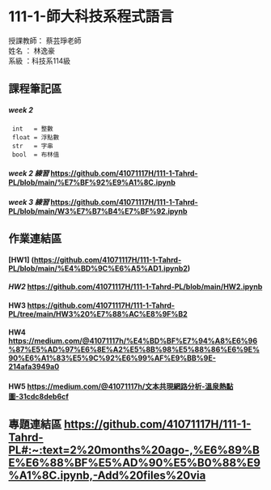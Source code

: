 # 111-1-師大科技系程式語言
授課教師： 蔡芸琤老師   
姓名   ： 林逸豪  
系級   ：科技系114級  
## 課程筆記區   
#### *week 2* 
     int   = 整數
     float = 浮點數
     str   = 字串
     bool  = 布林值
     
#### *week 2 練習*  https://github.com/41071117H/111-1-Tahrd-PL/blob/main/%E7%BF%92%E9%A1%8C.ipynb
#### *week 3 練習*  https://github.com/41071117H/111-1-Tahrd-PL/blob/main/W3%E7%B7%B4%E7%BF%92.ipynb
## 作業連結區 
#### [HW1] (https://github.com/41071117H/111-1-Tahrd-PL/blob/main/%E4%BD%9C%E6%A5%AD1.ipynb2)
#### *HW2* https://github.com/41071117H/111-1-Tahrd-PL/blob/main/HW2.ipynb
#### HW3 https://github.com/41071117H/111-1-Tahrd-PL/tree/main/HW3%20%E7%88%AC%E8%9F%B2
#### HW4 https://medium.com/@41071117h/%E4%BD%BF%E7%94%A8%E6%96%87%E5%AD%97%E6%8E%A2%E5%8B%98%E5%88%86%E6%9E%90%E6%A1%83%E5%9C%92%E6%99%AF%E9%BB%9E-214afa3949a0
#### HW5 https://medium.com/@41071117h/文本共現網路分析-溫泉熱點圖-31cdc8deb6cf

## 專題連結區  https://github.com/41071117H/111-1-Tahrd-PL#:~:text=2%20months%20ago-,%E6%89%BE%E6%88%BF%E5%AD%90%E5%B0%88%E9%A1%8C.ipynb,-Add%20files%20via
